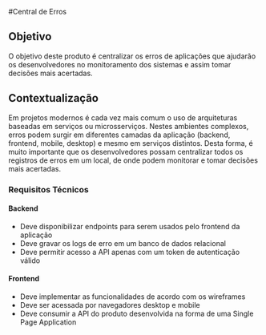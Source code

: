 #Central de Erros

## Objetivo
O objetivo deste produto é centralizar os erros de aplicações que ajudarão os desenvolvedores 
no monitoramento dos sistemas e assim tomar decisões mais acertadas.

## Contextualização

Em projetos modernos é cada vez mais comum o uso de arquiteturas baseadas em serviços 
ou microsserviços. Nestes ambientes complexos, erros podem surgir em diferentes 
camadas da aplicação (backend, frontend, mobile, desktop) e mesmo em serviços distintos. 
Desta forma, é muito importante que os desenvolvedores possam centralizar todos os registros
 de erros em um local, de onde podem monitorar e tomar decisões mais acertadas.

### Requisitos Técnicos 

#### Backend
- Deve disponibilizar endpoints para serem usados pelo frontend da aplicação
- Deve gravar os logs de erro em um banco de dados relacional
- Deve permitir acesso a API apenas com um token de autenticação válido

#### Frontend
- Deve implementar as funcionalidades de acordo com os wireframes
- Deve ser acessada por navegadores desktop e mobile
- Deve consumir a API do produto desenvolvida na forma de uma Single Page Application
